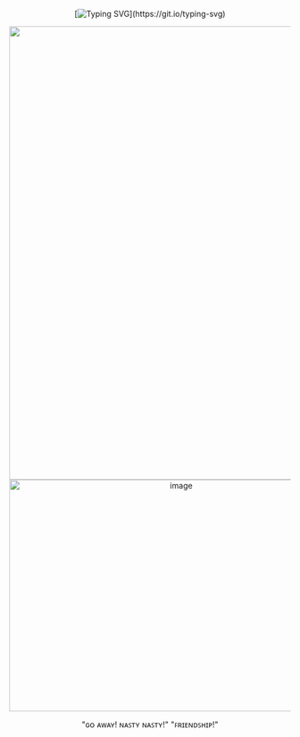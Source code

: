 <div align=center>

[![Typing SVG](https://readme-typing-svg.herokuapp.com?font=Alfa+Slab+One&pause=1000&color=8B8B8B&width=435&lines=I'm+feelin'+pretty+lucky.)](https://git.io/typing-svg)

<img width="1173" height="812" alt="image" src="https://github.com/user-attachments/assets/da6f8206-e8fa-4fbd-9815-b8fa92e322cd" />



<div align=center>


<div align=center>

<img width="600" height="415" alt="image" src="https://github.com/user-attachments/assets/ce41a946-02ae-4fc2-8297-e78503f69c75" />


"ɢᴏ ᴀᴡᴀʏ! ɴᴀꜱᴛʏ ɴᴀꜱᴛʏ!" "ꜰʀɪᴇɴᴅꜱʜɪᴘ!"
